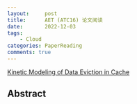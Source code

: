 ```yaml
---
layout:     post
title:      AET (ATC16) 论文阅读
date:       2022-12-03
tags:
    - Cloud
categories: PaperReading
comments: true
---
```


[Kinetic Modeling of Data Eviction in Cache](https://www.usenix.org/conference/atc16/technical-sessions/presentation/hu)

## Abstract

